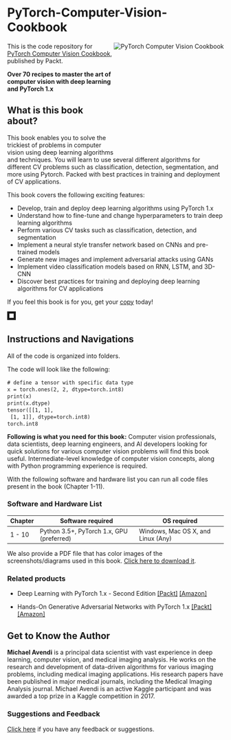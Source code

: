 # PyTorch-Computer-Vision-Cookbook

<a href="https://www.packtpub.com/data/pytorch-computer-vision-cookbook?utm_source=github&utm_medium=repository&utm_campaign=9781838644833"><img src="https://www.packtpub.com/media/catalog/product/cache/e4d64343b1bc593f1c5348fe05efa4a6/9/7/9781838644833-original.png" alt="PyTorch Computer Vision Cookbook" height="256px" align="right"></a>

This is the code repository for [PyTorch Computer Vision Cookbook](https://www.packtpub.com/data/pytorch-computer-vision-cookbook?utm_source=github&utm_medium=repository&utm_campaign=9781838644833), published by Packt.

**Over 70 recipes to master the art of computer vision with deep learning and PyTorch 1.x**

## What is this book about?
This book enables you to solve the trickiest of problems in computer vision using deep learning algorithms and techniques. You will learn to use several different algorithms for different CV problems such as classification, detection, segmentation, and more using Pytorch. Packed with best practices in training and deployment of CV applications.

This book covers the following exciting features: 
* Develop, train and deploy deep learning algorithms using PyTorch 1.x
* Understand how to fine-tune and change hyperparameters to train deep learning algorithms
* Perform various CV tasks such as classification, detection, and segmentation
* Implement a neural style transfer network based on CNNs and pre-trained models
* Generate new images and implement adversarial attacks using GANs
* Implement video classification models based on RNN, LSTM, and 3D-CNN
* Discover best practices for training and deploying deep learning algorithms for CV applications

If you feel this book is for you, get your [copy](https://www.amazon.com/dp/1838644830) today!

<a href="https://www.packtpub.com/?utm_source=github&utm_medium=banner&utm_campaign=GitHubBanner"><img src="https://raw.githubusercontent.com/PacktPublishing/GitHub/master/GitHub.png" alt="https://www.packtpub.com/" border="5" /></a>

## Instructions and Navigations
All of the code is organized into folders.

The code will look like the following:
```
# define a tensor with specific data type
x = torch.ones(2, 2, dtype=torch.int8)
print(x)
print(x.dtype)
tensor([[1, 1],
 [1, 1]], dtype=torch.int8)
torch.int8

```

**Following is what you need for this book:**
Computer vision professionals, data scientists, deep learning engineers, and AI developers looking for quick solutions for various computer vision problems will find this book useful. Intermediate-level knowledge of computer vision concepts, along with Python programming experience is required.

With the following software and hardware list you can run all code files present in the book (Chapter 1-11).

### Software and Hardware List

| Chapter  | Software required                                                                    | OS required                        |
| -------- | -------------------------------------------------------------------------------------| -----------------------------------|
| 1 - 10   |   Python 3.5+, PyTorch 1.x, GPU (preferred)                                          | Windows, Mac OS X, and Linux (Any) |

We also provide a PDF file that has color images of the screenshots/diagrams used in this book. [Click here to download it](https://static.packt-cdn.com/downloads/9781789806311_ColorImages.pdf).


### Related products <Other books you may enjoy>
* Deep Learning with PyTorch 1.x - Second Edition [[Packt]](https://www.packtpub.com/data/deep-learning-with-pytorch-1-0-second-edition?utm_source=github&utm_medium=repository&utm_campaign=9781838553005) [[Amazon]](https://www.amazon.com/Deep-Learning-PyTorch-1-x-architecture/dp/1838553002)

* Hands-On Generative Adversarial Networks with PyTorch 1.x [[Packt]](https://www.packtpub.com/data/hands-on-generative-adversarial-networks-with-pytorch-1-0?utm_source=github&utm_medium=repository&utm_campaign=9781789530513) [[Amazon]](https://www.amazon.com/Hands-Generative-Adversarial-Networks-PyTorch/dp/1789530512)

## Get to Know the Author
**Michael Avendi**
is a principal data scientist with vast experience in deep learning, computer vision, and medical imaging analysis. He works on the research and development of data-driven algorithms for various imaging problems, including medical imaging applications. His research papers have been published in major medical journals, including the Medical Imaging Analysis journal. Michael Avendi is an active Kaggle participant and was awarded a top prize in a Kaggle competition in 2017.

### Suggestions and Feedback
[Click here](https://docs.google.com/forms/d/e/1FAIpQLSdy7dATC6QmEL81FIUuymZ0Wy9vH1jHkvpY57OiMeKGqib_Ow/viewform) if you have any feedback or suggestions.
